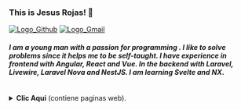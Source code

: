 [Comment: Header]: #

### This is Jesus Rojas! :basketball:
[![Logo_Github]][Url_Git]
[![Logo_Gmail]][Url_Gmail]

#### *I am a young man with a passion for programming . I like to solve problems since it helps me to be self-taught. I have experience in frontend with **Angular**, **React** and **Vue**. In the backend with **Laravel**, **Livewire**, **Laravel Nova** and **NestJS**. I am learning **Svelte** and **NX***.

<br>

<details>
  <summary>
    <b>Clic Aqui</b> (contiene paginas web).
  </summary>

  <br>

  | Language      | Pages |
  | ----------- | ----------- |
  | Vue | [Platzi Music][Page_Vue_PlatziMusic] <br> [Task Inertia][Page_Vue_TaskInertia] <br> [***Counter (Pending)**][Page_Vue_Counter]|
  | Angular | [Spotify][Page_Angular_Spotify] <br> [App Heroes][Page_Angular_AppHeroes] <br> [Graficas][Page_Angular_Graficas] <br> [Pipes][Page_Angular_Pipes] <br> [Mapas][Page_Angular_Mapas] <br> [Gifs][Page_Angular_Gifs] <br> [App Sneider][Page_Angular_AppSneider] <br> [First Page][Page_Angular_FirstPage] <br> [Paises][Page_Angular_Paises] |
  | React      | [Task's Juan David][Page_React_TaskJuanDavid] <br> [Ecommerce Oscar][Page_React_EcommerceOscar] <br> [Cryptomonedas Juan Pablo][Page_React_CryptomonedasJuanPablo] <br> [Rick and Morty Oscar][Page_React_RickAndMortyOscar] <br> [Citas Juan Pablo][Page_React_CitasJuanPablo] <br> [Gastos Juan Pablo][Page_React_GastosJuanPablo] |
  | JavaScript | [Calculadora][Page_JavaScript_Calculadora] <br> [Ajedrez Move Horse][Page_JavaScript_AjedrezMoveHorse] <br> [Sena Exercises][Page_JavaScript_SenaExercises] <br> [Expresiones Regulares][Page_JavaScript_ExpresionesRegulares] <br> [Webpack Vanilla][Page_JavaScript_WebpackVanilla] |
  | Html | [Clone Google][Page_Html_CloneGoogle] <br> [Plugin Google Translate][Page_Html_FirstPage] <br> [Exercise Usco 3][Page_Html_ExerciseUsco3] <br> [Exercise Usco 4][Page_Html_ExerciseUsco4] <br> [FlexBox Distribution Bus Skeleton][Page_Html_FlexboxDistributionBusSkeleton] |
  | Electron | [***Udeler (Pending)**][Page_Electron_Udeler] |
</details>

[Comment: Logo]: #

[Logo_Github]: https://img.shields.io/badge/-Github-000?style=flat&logo=Github&logoColor=white
[Logo_Gmail]: https://img.shields.io/badge/-jarojas6524@misena.edu.co-000?style=flat-square&logo=gmail


[Comment: Url]: #

[Url_Git]: https://github.com/Jesus-Rojas
[Url_Gmail]: mailto:jarojas6524@misena.edu.co

[Comment: State_Git]: #

[State_Git_1]: https://github-readme-stats.vercel.app/api?username=Jesus-Rojas&show_icons=true&hide_border=true&show_icons=true&theme=chartreuse-dark
[State_Git_2]: https://github-readme-stats.vercel.app/api/top-langs/?username=Jesus-Rojas&layout=compact&theme=chartreuse-dark&hide_border=true


[Comment: Languages]: #

[Language_Angular]: https://www.vectorlogo.zone/logos/angular/angular-icon.svg
[Language_Bootstrap]: https://www.vectorlogo.zone/logos/getbootstrap/getbootstrap-icon.svg
[Language_Css]: https://www.vectorlogo.zone/logos/w3_css/w3_css-icon.svg
[Language_Electron]: https://www.vectorlogo.zone/logos/electronjs/electronjs-icon.svg
[Language_Firebase]: https://www.vectorlogo.zone/logos/firebase/firebase-icon.svg
[Language_Git]: https://www.vectorlogo.zone/logos/git-scm/git-scm-icon.svg
[Language_GraphQL]: https://www.vectorlogo.zone/logos/graphql/graphql-icon.svg
[Language_Html5]: https://www.vectorlogo.zone/logos/w3_html5/w3_html5-icon.svg
[Language_Laravel]: https://www.vectorlogo.zone/logos/laravel/laravel-icon.svg
[Language_Markdown]: https://www.vectorlogo.zone/logos/markdown-here/markdown-here-icon.svg
[Language_MongoDB]: https://www.vectorlogo.zone/logos/mongodb/mongodb-icon.svg
[Language_MySQL]: https://www.vectorlogo.zone/logos/mysql/mysql-icon.svg
[Language_NodeJS]: https://www.vectorlogo.zone/logos/nodejs/nodejs-icon.svg
[Language_Npm]: https://www.vectorlogo.zone/logos/npmjs/npmjs-icon.svg
[Language_Php]: https://www.vectorlogo.zone/logos/php/php-icon.svg
[Language_PostgreSQL]: https://www.vectorlogo.zone/logos/postgresql/postgresql-icon.svg
[Language_Postman]: https://www.vectorlogo.zone/logos/getpostman/getpostman-icon.svg
[Language_Python]: https://www.vectorlogo.zone/logos/python/python-icon.svg
[Language_React]: https://www.vectorlogo.zone/logos/reactjs/reactjs-icon.svg
[Language_Sass]: https://www.vectorlogo.zone/logos/sass-lang/sass-lang-icon.svg
[Language_ViteJS]: #
[Language_Vue]: https://www.vectorlogo.zone/logos/vuejs/vuejs-icon.svg
[Language_Webpack]: https://www.vectorlogo.zone/logos/js_webpack/js_webpack-icon.svg


[Comment: Pages]: #

[Page_Vue_PlatziMusic]: https://jesus-rojas.github.io/platzi-music
[Page_Vue_TaskInertia]: https://test-rojas.herokuapp.com/dashboard
[Page_Vue_Counter]: #

[Page_Angular_Spotify]: https://angular-sopotify.netlify.app/tracks
[Page_Angular_AppHeroes]: https://benevolent-blancmange-d86d76.netlify.app/
[Page_Angular_Graficas]: https://jovial-cucurucho-f5b892.netlify.app/
[Page_Angular_Pipes]: https://eloquent-taffy-fe79d8.netlify.app/
[Page_Angular_Mapas]: https://spontaneous-tartufo-8675d4.netlify.app/
[Page_Angular_Gifs]: https://fastidious-bonbon-923549.netlify.app/
[Page_Angular_AppSneider]: https://marvelous-scone-cea5a0.netlify.app/
[Page_Angular_FirstPage]: https://bejewelled-pixie-855d7f.netlify.app/
[Page_Angular_Paises]: https://gentle-sherbet-8195e2.netlify.app/

[Page_React_TaskJuanDavid]: https://jesus-rojas.github.io/curso-react-patrones-render
[Page_React_EcommerceOscar]: https://jesus-rojas.github.io/react-ecommerce-oscar
[Page_React_CryptomonedasJuanPablo]: https://stupendous-starburst-296f58.netlify.app/
[Page_React_RickAndMortyOscar]: https://github.com/Jesus-Rojas#
[Page_React_CitasJuanPablo]: https://brave-williams-38329b.netlify.app/
[Page_React_GastosJuanPablo]: https://flamboyant-lamport-c4491a.netlify.app/


[Page_JavaScript_Calculadora]: https://jesus-rojas.github.io/Calculadora
[Page_JavaScript_AjedrezMoveHorse]: https://jesus-rojas.github.io/ajedrez-caballo
[Page_JavaScript_SenaExercises]: https://jesus-rojas.github.io/Ciclos-Arreglos
[Page_JavaScript_ExpresionesRegulares]: https://jesus-rojas.github.io/Regex
[Page_JavaScript_WebpackVanilla]: https://awesome-heisenberg-85f898.netlify.app/

[Page_Html_CloneGoogle]: https://jesus-rojas.github.io/clone-google-html
[Page_Html_FirstPage]: https://jesus-rojas.github.io/Pagina-Web
[Page_Html_ExerciseUsco3]: https://jesus-rojas.github.io/trabajo-usco-css-3
[Page_Html_ExerciseUsco4]: https://jesus-rojas.github.io/trabajo-usco-css-4
[Page_Html_FlexboxDistributionBusSkeleton]: https://jesus-rojas.github.io/prototype-bus-responsive

[Page_Electron_Udeler]: #

